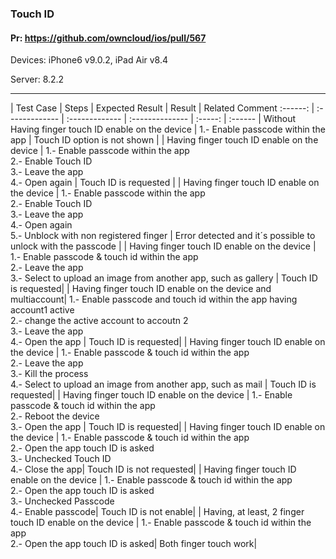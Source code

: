 ###  Touch ID 

#### Pr: https://github.com/owncloud/ios/pull/567 

Devices: iPhone6 v9.0.2, iPad Air v8.4

Server: 8.2.2

---

 
| Test Case | Steps | Expected Result | Result | Related Comment
:------: | :------------- | :------------- | :-------------- | :-----: | :------
| Without Having finger touch ID enable on the device | 1.- Enable passcode within the app  | Touch ID option is not shown |
| Having finger touch ID enable on the device | 1.- Enable passcode within the app <br> 2.- Enable Touch ID <br> 3.- Leave the app <br> 4.- Open again | Touch ID is requested |
| Having finger touch ID enable on the device | 1.- Enable passcode within the app <br> 2.- Enable Touch ID <br> 3.- Leave the app <br> 4.- Open again <br> 5.- Unblock with non registered finger | Error detected and it´s possible to unlock with the passcode |
| Having finger touch ID enable on the device | 1.- Enable passcode & touch id within the app  <br> 2.- Leave the app <br> 3.- Select to upload an image from another app, such as gallery  | Touch ID is requested|
| Having finger touch ID enable on the device and multiaccount| 1.- Enable passcode and touch id within the app having account1 active <br> 2.- change the active account to accoutn 2  <br> 3.- Leave the app <br> 4.- Open the app | Touch ID is requested|
| Having finger touch ID enable on the device | 1.- Enable passcode & touch id within the app  <br> 2.- Leave the app <br> 3.- Kill the process <br> 4.- Select to upload an image from another app, such as mail  | Touch ID is requested|
| Having finger touch ID enable on the device | 1.- Enable passcode & touch id within the app  <br> 2.- Reboot the device <br> 3.- Open the app  | Touch ID is requested|
| Having finger touch ID enable on the device | 1.- Enable passcode & touch id within the app <br> 2.- Open the app touch ID is asked <br> 3.- Unchecked Touch ID  <br> 4.- Close the app| Touch ID is not requested|
| Having finger touch ID enable on the device | 1.- Enable passcode & touch id within the app <br> 2.- Open the app touch ID is asked <br> 3.- Unchecked Passcode  <br> 4.- Enable passcode| Touch ID is not enable|
| Having, at least, 2 finger touch ID enable on the device | 1.- Enable passcode & touch id within the app <br> 2.- Open the app touch ID is asked| Both finger touch work|

